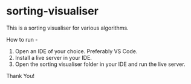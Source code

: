 # sorting-visualiser
This is a sorting visualiser for various algorithms.

How to run -
1) Open an IDE of your choice. Preferably VS Code.
2) Install a live server in your IDE.
3) Open the sorting visualiser folder in your IDE and run the live server.

Thank You!
